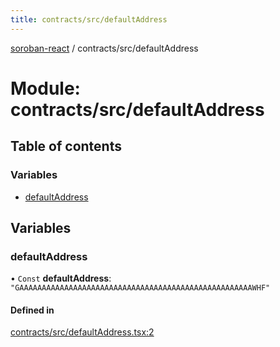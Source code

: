 ```yaml
---
title: contracts/src/defaultAddress
---
```

[soroban-react](../README.md) / contracts/src/defaultAddress

# Module: contracts/src/defaultAddress

## Table of contents

### Variables

- [defaultAddress](contracts_src_defaultAddress.md#defaultaddress)

## Variables

### defaultAddress

• `Const` **defaultAddress**: ``"GAAAAAAAAAAAAAAAAAAAAAAAAAAAAAAAAAAAAAAAAAAAAAAAAAAAAWHF"``

#### Defined in

[contracts/src/defaultAddress.tsx:2](https://github.com/paltalabs/soroban-react/blob/7608217/packages/contracts/src/defaultAddress.tsx#L2)

